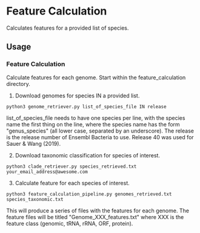 # Feature Calculation
Calculates features for a provided list of species.

## Usage
### Feature Calculation
Calculate features for each genome. Start within the feature_calculation directory.

1. Download genomes for species IN a provided list.
```
python3 genome_retriever.py list_of_species_file IN release
```
list_of_species_file needs to have one species per line, with the species name the first thing on the line, where the species name has the form "genus_species" (all lower case, separated by an underscore). The release is the release number of Ensembl Bacteria to use. Release 40 was used for Sauer & Wang (2019).

2. Download taxonomic classification for species of interest.
```
python3 clade_retriever.py species_retrieved.txt your_email_address@awesome.com
```

3. Calculate feature for each species of interest.
```
python3 feature_calculation_pipeline.py genomes_retrieved.txt species_taxonomic.txt
```
This will produce a series of files with the features for each genome. The feature files will be titled "Genome_XXX_features.txt" where XXX is the feature class (genomic, tRNA, rRNA, ORF, protein).
